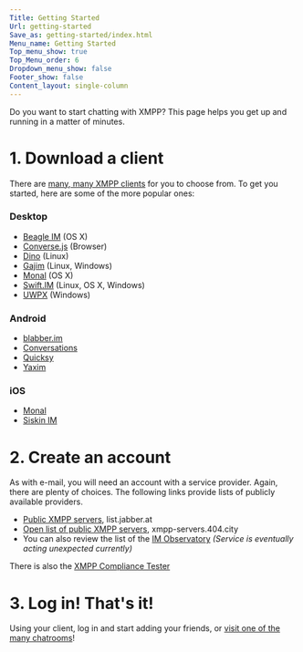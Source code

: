 ```yaml
---
Title: Getting Started
Url: getting-started
Save_as: getting-started/index.html
Menu_name: Getting Started
Top_menu_show: true
Top_Menu_order: 6
Dropdown_menu_show: false
Footer_show: false
Content_layout: single-column
---
```


Do you want to start chatting with XMPP? This page helps you get up and running in a matter of minutes.

# 1. Download a client

There are [many, many XMPP clients](/software/clients) for you to choose from. To get you started, here are some of the more popular ones:

### Desktop

  * [Beagle IM](https://beagle.im/) (OS X)
  * [Converse.js](https://conversejs.org/) (Browser)
  * [Dino](https://dino.im/) (Linux)
  * [Gajim](https://gajim.org/) (Linux, Windows)
  * [Monal](https://monal.im/) (OS X)
  * [Swift.IM](https://swift.im/swift.html) (Linux, OS X, Windows)
  * [UWPX](https://uwpx.org/) (Windows)
  
### Android

  * [blabber.im](https://blabber.im./)
  * [Conversations](https://conversations.im/)
  * [Quicksy](https://quicksy.im/)
  * [Yaxim](https://yax.im.)
  
### iOS

  * [Monal](https://monal.im/)
  * [Siskin IM](https://siskin.im/)

# 2. Create an account

As with e-mail, you will need an account with a service provider. Again, there are plenty of choices. The following links provide lists of publicly available providers.

* [Public XMPP servers](https://list.jabber.at/), list.jabber.at
* [Open list of public XMPP servers](https://xmpp-servers.404.city), xmpp-servers.404.city
* You can also review the list of the [IM Observatory](https://xmpp.net/list.php) _(Service is eventually acting unexpected currently)_

There is also the [XMPP Compliance Tester](https://compliance.conversations.im/old/)

# 3. Log in! That's it!

Using your client, log in and start adding your friends, or [visit one of the many chatrooms](https://search.jabber.network/)!
